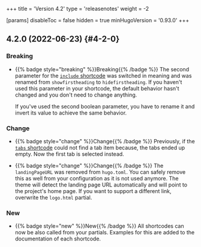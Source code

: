 +++
title = 'Version 4.2'
type = 'releasenotes'
weight = -2

[params]
  disableToc = false
  hidden = true
  minHugoVersion = '0.93.0'
+++

## 4.2.0 (2022-06-23) {#4-2-0}

### Breaking

- {{% badge style="breaking" %}}Breaking{{% /badge %}} The second parameter for the [`include` shortcode](shortcodes/include) was switched in meaning and was renamed from `showfirstheading` to `hidefirstheading`. If you haven't used this parameter in your shortcode, the default behavior hasn't changed and you don't need to change anything.

  If you've used the second boolean parameter, you have to rename it and invert its value to achieve the same behavior.

### Change

- {{% badge style="change" %}}Change{{% /badge %}} Previously, if the [`tabs` shortcode](shortcodes/tabs) could not find a tab item because, the tabs ended up empty. Now the first tab is selected instead.

- {{% badge style="change" %}}Change{{% /badge %}} The `landingPageURL` was removed from `hugo.toml`. You can safely remove this as well from your configuration as it is not used anymore. The theme will detect the landing page URL automatically and will point to the project's home page. If you want to support a different link, overwrite the `logo.html` partial.

### New

- {{% badge style="new" %}}New{{% /badge %}} All shortcodes can now be also called from your partials. Examples for this are added to the documentation of each shortcode.
